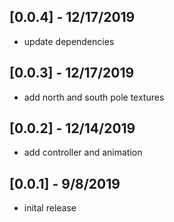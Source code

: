 ## [0.0.4] - 12/17/2019

- update dependencies

## [0.0.3] - 12/17/2019

- add north and south pole textures

## [0.0.2] - 12/14/2019

- add controller and animation

## [0.0.1] - 9/8/2019

- inital release
